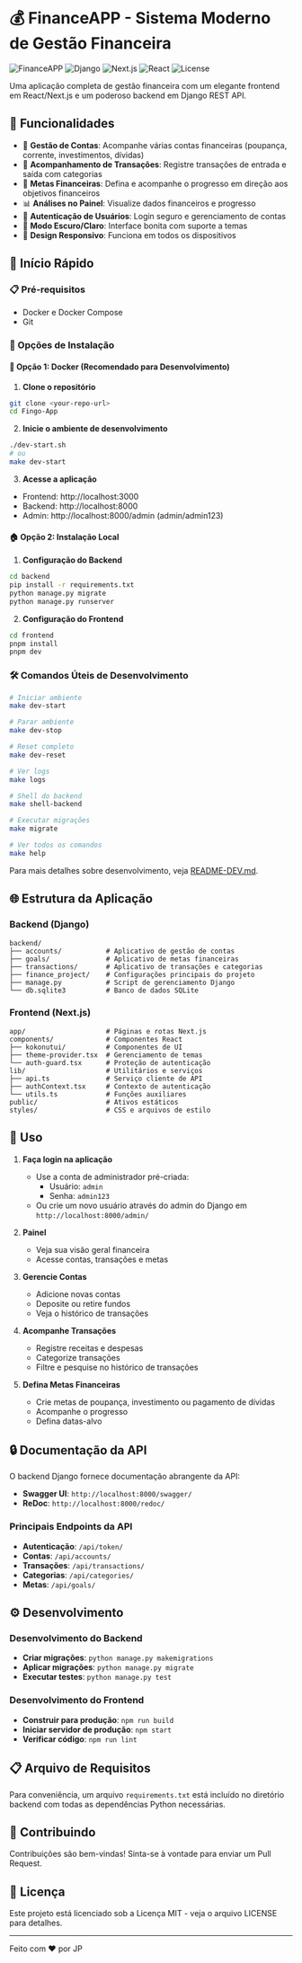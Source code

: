 # 💰 FinanceAPP - Sistema Moderno de Gestão Financeira

![FinanceAPP](https://img.shields.io/badge/FinanceAPP-v1.0-blue)
![Django](https://img.shields.io/badge/Django-4.2.5-green)
![Next.js](https://img.shields.io/badge/Next.js-15.2.4-black)
![React](https://img.shields.io/badge/React-19.0.0-blue)
![License](https://img.shields.io/badge/License-MIT-yellow)

Uma aplicação completa de gestão financeira com um elegante frontend em React/Next.js e um poderoso backend em Django REST API.

## 🎯 Funcionalidades

- 🏦 **Gestão de Contas**: Acompanhe várias contas financeiras (poupança, corrente, investimentos, dívidas)
- 💸 **Acompanhamento de Transações**: Registre transações de entrada e saída com categorias
- 🎯 **Metas Financeiras**: Defina e acompanhe o progresso em direção aos objetivos financeiros
- 📊 **Análises no Painel**: Visualize dados financeiros e progresso
- 🔐 **Autenticação de Usuários**: Login seguro e gerenciamento de contas
- 🎨 **Modo Escuro/Claro**: Interface bonita com suporte a temas
- 📱 **Design Responsivo**: Funciona em todos os dispositivos

## 🚀 Início Rápido

### 📋 Pré-requisitos

- Docker e Docker Compose
- Git

### 🔧 Opções de Instalação

#### 🐳 Opção 1: Docker (Recomendado para Desenvolvimento)

1. **Clone o repositório**

```bash
git clone <your-repo-url>
cd Fingo-App
```

2. **Inicie o ambiente de desenvolvimento**

```bash
./dev-start.sh
# ou
make dev-start
```

3. **Acesse a aplicação**

- Frontend: http://localhost:3000
- Backend: http://localhost:8000
- Admin: http://localhost:8000/admin (admin/admin123)

#### 🏠 Opção 2: Instalação Local

1. **Configuração do Backend**

```bash
cd backend
pip install -r requirements.txt
python manage.py migrate
python manage.py runserver
```

2. **Configuração do Frontend**

```bash
cd frontend
pnpm install
pnpm dev
```

### 🛠️ Comandos Úteis de Desenvolvimento

```bash
# Iniciar ambiente
make dev-start

# Parar ambiente
make dev-stop

# Reset completo
make dev-reset

# Ver logs
make logs

# Shell do backend
make shell-backend

# Executar migrações
make migrate

# Ver todos os comandos
make help
```

Para mais detalhes sobre desenvolvimento, veja [README-DEV.md](README-DEV.md).

## 🌐 Estrutura da Aplicação

### Backend (Django)

```
backend/
├── accounts/           # Aplicativo de gestão de contas
├── goals/              # Aplicativo de metas financeiras
├── transactions/       # Aplicativo de transações e categorias
├── finance_project/    # Configurações principais do projeto
├── manage.py           # Script de gerenciamento Django
└── db.sqlite3          # Banco de dados SQLite
```

### Frontend (Next.js)

```
app/                    # Páginas e rotas Next.js
components/             # Componentes React
├── kokonutui/          # Componentes de UI
├── theme-provider.tsx  # Gerenciamento de temas
└── auth-guard.tsx      # Proteção de autenticação
lib/                    # Utilitários e serviços
├── api.ts              # Serviço cliente de API
├── authContext.tsx     # Contexto de autenticação
└── utils.ts            # Funções auxiliares
public/                 # Ativos estáticos
styles/                 # CSS e arquivos de estilo
```

## 📱 Uso

1. **Faça login na aplicação**

   - Use a conta de administrador pré-criada:
     - Usuário: `admin`
     - Senha: `admin123`
   - Ou crie um novo usuário através do admin do Django em `http://localhost:8000/admin/`

2. **Painel**

   - Veja sua visão geral financeira
   - Acesse contas, transações e metas

3. **Gerencie Contas**

   - Adicione novas contas
   - Deposite ou retire fundos
   - Veja o histórico de transações

4. **Acompanhe Transações**

   - Registre receitas e despesas
   - Categorize transações
   - Filtre e pesquise no histórico de transações

5. **Defina Metas Financeiras**
   - Crie metas de poupança, investimento ou pagamento de dívidas
   - Acompanhe o progresso
   - Defina datas-alvo

## 🔒 Documentação da API

O backend Django fornece documentação abrangente da API:

- **Swagger UI**: `http://localhost:8000/swagger/`
- **ReDoc**: `http://localhost:8000/redoc/`

### Principais Endpoints da API

- **Autenticação**: `/api/token/`
- **Contas**: `/api/accounts/`
- **Transações**: `/api/transactions/`
- **Categorias**: `/api/categories/`
- **Metas**: `/api/goals/`

## ⚙️ Desenvolvimento

### Desenvolvimento do Backend

- **Criar migrações**: `python manage.py makemigrations`
- **Aplicar migrações**: `python manage.py migrate`
- **Executar testes**: `python manage.py test`

### Desenvolvimento do Frontend

- **Construir para produção**: `npm run build`
- **Iniciar servidor de produção**: `npm start`
- **Verificar código**: `npm run lint`

## 📋 Arquivo de Requisitos

Para conveniência, um arquivo `requirements.txt` está incluído no diretório backend com todas as dependências Python necessárias.

## 🤝 Contribuindo

Contribuições são bem-vindas! Sinta-se à vontade para enviar um Pull Request.

## 📄 Licença

Este projeto está licenciado sob a Licença MIT - veja o arquivo LICENSE para detalhes.

---

Feito com ❤️ por JP
